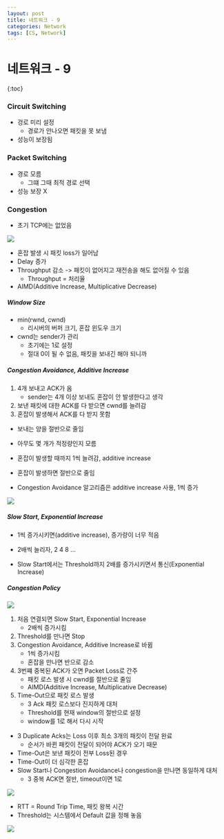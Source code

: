 ```yaml
---
layout: post
title: 네트워크 - 9
categories: Network
tags: [CS, Network]
---
```


# 네트워크 - 9

{:toc}

### Circuit Switching

- 겅로 미리 설정
  - 경로가 안나오면 패킷을 못 보냄
- 성능이 보장됨

### Packet Switching

- 경로 모름
  - 그떄 그때 최적 경로 선택
- 성능 보장 X

### Congestion

- 초기 TCP에는 없었음

<img src="https://github.com/L-Hyun/L-Hyun.github.io/blob/main/assets/Network/9-1.png?raw=true"/>

- 혼잡 발생 시 패킷 loss가 일어남
- Delay 증가
- Throughput 감소 -> 패킷이 없어지고 재전송을 해도 없어질 수 있음
  - Throughput = 처리율
- AIMD(Additive Increase, Multiplicative Decrease)

##### Window Size

- min(rwnd, cwnd)
  - 리시버의 버퍼 크기, 혼잡 윈도우 크기
- cwnd는 sender가 관리
  - 초기에는 1로 설정
  - 절대 0이 될 수 없음, 패킷을 보내긴 해야 되니까

##### Congestion Avoidance, Additive Increase

1. 4개 보내고 ACK가 옴
   - sender는 4개 이상 보내도 혼잡이 안 발생한다고 생각
2. 보낸 패킷에 대한 ACK를 다 받으면 cwnd를 늘려감
3. 혼잡이 발생해서 ACK를 다 받지 못함

- 보내는 양을 절반으로 줄임

- 아무도 몇 개가 적정량인지 모름
- 혼잡이 발생할 때까지 1씩 늘려감, additive increase
- 혼잡이 발생하면 절반으로 줄임

- Congestion Avoidance 알고리즘은 additive increase 사용, 1씩 증가

<img src="https://github.com/L-Hyun/L-Hyun.github.io/blob/main/assets/Network/9-2.png?raw=true"/>

##### Slow Start, Exponential Increase

- 1씩 증가시키면(additive increase), 증가량이 너무 적음
- 2배씩 늘리자, 2 4 8 ...

- Slow Start에서는 Threshold까지 2배를 증가시키면서 통신(Exponential Increase)

##### Congestion Policy

<img src="https://github.com/L-Hyun/L-Hyun.github.io/blob/main/assets/Network/9-3.png?raw=true"/>

1. 처음 연결되면 Slow Start, Exponential Increase
   - 2배씩 증가시킴
2. Threshold를 만나면 Stop
3. Congestion Avoidance, Additive Increase로 바뀜
   - 1씩 증가시킴
   - 혼잡을 만나면 반으로 감소
4. 3번쨰 중복된 ACK가 오면 Packet Loss로 간주
   - 패킷 로스 발생 시 cwnd를 절반으로 줄임
   - AIMD(Additive Increase, Multiplicative Decrease)
5. Time-Out으로 패킷 로스 발생
   - 3 Ack 패킷 로스보다 진지하게 대처
   - Threshold를 현재 window의 절반으로 설정
   - window를 1로 해서 다시 시작

- 3 Duplicate Acks는 Loss 이후 최소 3개의 패킷이 전달 완료
  - 순서가 바뀐 패킷이 전달이 되어야 ACK가 오기 때문
- Time-Out은 보낸 패킷이 전부 Loss된 경우
- Time-Out이 더 심각한 혼잡
- Slow Start나 Congestion Avoidance나 congestion을 만나면 동일하게 대처
  - 3 중복 ACK면 절반, timeout이면 1로

<img src="https://github.com/L-Hyun/L-Hyun.github.io/blob/main/assets/Network/9-4.png?raw=true"/>

- RTT = Round Trip Time, 패킷 왕복 시간
- Threshold는 시스템에서 Default 값을 정해 놓음

<img src="https://github.com/L-Hyun/L-Hyun.github.io/blob/main/assets/Network/9-5.png?raw=true"/>
